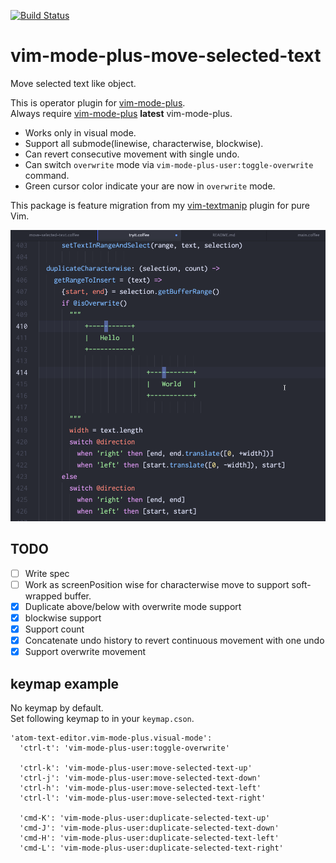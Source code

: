 [![Build Status](https://travis-ci.org/t9md/atom-vim-mode-plus-move-selected-text.svg?branch=master)](https://travis-ci.org/t9md/atom-vim-mode-plus-move-selected-text)

# vim-mode-plus-move-selected-text

Move selected text like object.  

This is operator plugin for [vim-mode-plus](https://atom.io/packages/vim-mode-plus).  
Always require [vim-mode-plus](https://atom.io/packages/vim-mode-plus) **latest** vim-mode-plus.

- Works only in visual mode.  
- Support all submode(linewise, characterwise, blockwise).
- Can revert consecutive movement with single undo.
- Can switch `overwrite` mode via `vim-mode-plus-user:toggle-overwrite` command.  
- Green cursor color indicate your are now in `overwrite` mode.

This package is feature migration from my [vim-textmanip](https://github.com/t9md/vim-textmanip) plugin for pure Vim.  

![](https://raw.githubusercontent.com/t9md/t9md/d44c35f193478c0ccf996d0b3085d276fe9ea4b9/img/vim-mode-plus/move-selected-text.gif)

## TODO

- [ ] Write spec
- [ ] Work as screenPosition wise for characterwise move to support soft-wrapped buffer.
- [x] Duplicate above/below with overwrite mode support
- [x] blockwise support
- [x] Support count
- [x] Concatenate undo history to revert continuous movement with one undo
- [x] Support overwrite movement

## keymap example

No keymap by default.  
Set following keymap to in your `keymap.cson`.  

```coffeescipt
'atom-text-editor.vim-mode-plus.visual-mode':
  'ctrl-t': 'vim-mode-plus-user:toggle-overwrite'

  'ctrl-k': 'vim-mode-plus-user:move-selected-text-up'
  'ctrl-j': 'vim-mode-plus-user:move-selected-text-down'
  'ctrl-h': 'vim-mode-plus-user:move-selected-text-left'
  'ctrl-l': 'vim-mode-plus-user:move-selected-text-right'

  'cmd-K': 'vim-mode-plus-user:duplicate-selected-text-up'
  'cmd-J': 'vim-mode-plus-user:duplicate-selected-text-down'
  'cmd-H': 'vim-mode-plus-user:duplicate-selected-text-left'
  'cmd-L': 'vim-mode-plus-user:duplicate-selected-text-right'
```
